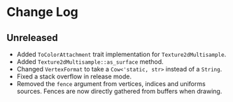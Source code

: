 # Change Log

## Unreleased

 - Added `ToColorAttachment` trait implementation for `Texture2dMultisample`.
 - Added `Texture2dMultisample::as_surface` method.
 - Changed `VertexFormat` to take a `Cow<'static, str>` instead of a `String`.
 - Fixed a stack overflow in release mode.
 - Removed the `fence` argument from vertices, indices and uniforms sources. Fences are now directly gathered from buffers when drawing.
